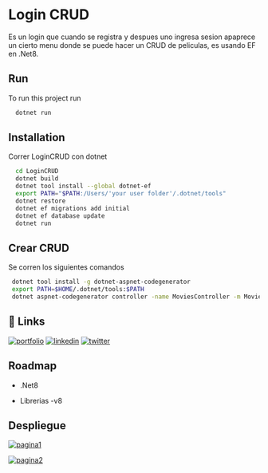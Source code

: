 
# Login CRUD

Es un login que cuando se registra y despues uno ingresa sesion apaprece un cierto menu donde se puede hacer un CRUD de peliculas, es usando EF en .Net8.




## Run

To run this project run

```bash
  dotnet run
```


## Installation

Correr LoginCRUD con dotnet

```bash
  cd LoginCRUD
  dotnet build
  dotnet tool install --global dotnet-ef
  export PATH="$PATH:/Users/'your user folder'/.dotnet/tools"
  dotnet restore
  dotnet ef migrations add initial
  dotnet ef database update
  dotnet run

```

## Crear CRUD

Se corren los siguientes comandos

```bash
 dotnet tool install -g dotnet-aspnet-codegenerator
 export PATH=$HOME/.dotnet/tools:$PATH 
 dotnet aspnet-codegenerator controller -name MoviesController -m Movie -dc LoginCRUD.Identity.Data.LoginDBContext --relativeFolderPath Controllers --useDefaultLayout --referenceScriptLibraries --databaseProvider sqlite
```

    
## 🔗 Links
[![portfolio](https://img.shields.io/badge/my_portfolio-000?style=for-the-badge&logo=ko-fi&logoColor=white)](https://katherineoelsner.com/)
[![linkedin](https://img.shields.io/badge/linkedin-0A66C2?style=for-the-badge&logo=linkedin&logoColor=white)](https://www.linkedin.com/)
[![twitter](https://img.shields.io/badge/twitter-1DA1F2?style=for-the-badge&logo=twitter&logoColor=white)](https://twitter.com/)


## Roadmap

- .Net8

- Librerias -v8

## Despliegue

[![pagina1](https://img.shields.io/badge/Azure-Web-blue)](https://logincrud20231226194156.azurewebsites.net)

[![pagina2](https://img.shields.io/badge/Somee-Web-blue)](http://logincrud.somee.com/Identity/Account/Login?ReturnUrl=%2F)



